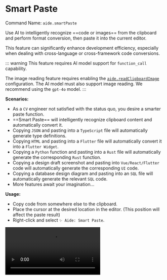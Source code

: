 # Smart Paste

Command Name: `aide.smartPaste`

Use AI to intelligently recognize ==code or images== from the clipboard and perform format conversion, then paste it into the current editor.

This feature can significantly enhance development efficiency, especially when dealing with cross-language or cross-framework code conversions.

::: warning
This feature requires AI model support for `function_call` capability.

The image reading feature requires enabling the [`aide.readClipboardImage`](../configuration/read-clipboard-image.md) configuration. The AI model must also support image reading. We recommend using the `gpt-4o` model.
:::

**Scenarios:**

- As a `CV` engineer not satisfied with the status quo, you desire a smarter paste function.
- ==Smart Paste== will intelligently recognize clipboard content and automatically convert it.
- Copying `JSON` and pasting into a `TypeScript` file will automatically generate type definitions.
- Copying `HTML` and pasting into a `Flutter` file will automatically convert it into a `Flutter Widget`.
- Copying a `Python` function and pasting into a `Rust` file will automatically generate the corresponding `Rust` function.
- Copying a design draft screenshot and pasting into `Vue/React/Flutter` code will automatically generate the corresponding `UI` code.
- Copying a database design diagram and pasting into an `SQL` file will automatically generate the relevant `SQL` code.
- More features await your imagination...

**Usage:**

- Copy code from somewhere else to the clipboard.
- Place the cursor at the desired location in the editor. (This position will affect the paste result)
- Right-click and select `✨ Aide: Smart Paste`.

<Video src="/videos/aide-smart-paste.mp4"/>

**Examples:**

- **From `JSON` to `TypeScript` Type**

Suppose you have the following `JSON` data:

```json
{
  "name": "John",
  "age": 30,
  "isAdmin": true
}
```

Copy it to the clipboard, then use the `Smart Paste` feature in a `TypeScript` file, and ==Aide== will automatically convert it into a `TypeScript` type definition:

```typescript
type User = {
  name: string
  age: number
  isAdmin: boolean
}
```

- **From `TailwindCSS HTML` to `Flutter Widget`**

Suppose you have the following `TailwindCSS HTML` code:

```html
<div class="bg-blue-500 text-white p-4">Hello, World!</div>
```

Copy it to the clipboard, then use the `Smart Paste` feature in a `Flutter` file, and ==Aide== will automatically convert it into a `Flutter Widget`:

```dart
Container(
  color: Colors.blue,
  padding: EdgeInsets.all(16),
  child: Text(
    'Hello, World!',
    style: TextStyle(color: Colors.white),
  ),
)
```

**Related Configuration:**

- You can customize whether certain scenarios can read clipboard images as AI context by configuring [`aide.readClipboardImage`](../configuration/read-clipboard-image.md).
